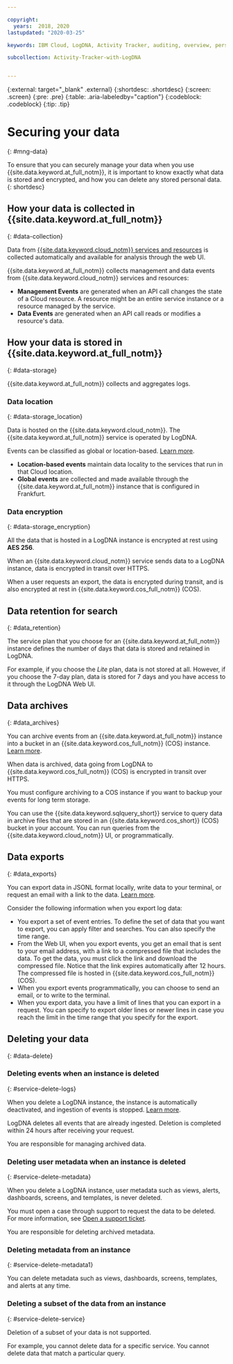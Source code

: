 ```yaml
---

copyright:
  years:  2018, 2020
lastupdated: "2020-03-25"

keywords: IBM Cloud, LogDNA, Activity Tracker, auditing, overview, personal data, data deletion, PHI, data, data security, _service-name_

subcollection: Activity-Tracker-with-LogDNA


---
```


{:external: target="_blank" .external}
{:shortdesc: .shortdesc}
{:screen: .screen}
{:pre: .pre}
{:table: .aria-labeledby="caption"}
{:codeblock: .codeblock}
{:tip: .tip}


# Securing your data
{: #mng-data}

To ensure that you can securely manage your data when you use {{site.data.keyword.at_full_notm}}, it is important to know exactly what data is stored and encrypted, and how you can delete any stored personal data.
{: shortdesc}


## How your data is collected in {{site.data.keyword.at_full_notm}}
{: #data-collection}

Data from [{{site.data.keyword.cloud_notm}} services and resources](/docs/services/Activity-Tracker-with-LogDNA?topic=Activity-Tracker-with-LogDNA-cloud_services) is collected automatically and available for analysis through the web UI. 

{{site.data.keyword.at_full_notm}} collects management and data events from {{site.data.keyword.cloud_notm}} services and resources: 
* **Management Events** are generated when an API call changes the state of a Cloud resource. A resource might be an entire service instance or a resource managed by the service. 
* **Data Events** are generated when an API call reads or modifies a resource's data. 




## How your data is stored in {{site.data.keyword.at_full_notm}}
{: #data-storage}

{{site.data.keyword.at_full_notm}} collects and aggregates logs. 

### Data location
{: #data-storage_location}

Data is hosted on the {{site.data.keyword.cloud_notm}}. The {{site.data.keyword.at_full_notm}} service is operated by LogDNA.

Events can be classified as global or location-based. [Learn more](/docs/services/Activity-Tracker-with-LogDNA?topic=Activity-Tracker-with-LogDNA-event_types).
* **Location-based events** maintain data locality to the services that run in that Cloud location.
* **Global events** are collected and made available through the {{site.data.keyword.at_full_notm}} instance that is configured in Frankfurt.


### Data encryption
{: #data-storage_encryption}

All the data that is hosted in a LogDNA instance is encrypted at rest using **AES 256**.

When an {{site.data.keyword.cloud_notm}} service sends data to a LogDNA instance, data is encrypted in transit over HTTPS.

When a user requests an export, the data is encrypted during transit, and is also encrypted at rest in {{site.data.keyword.cos_full_notm}} (COS).


## Data retention for search
{: #data_retention}

The service plan that you choose for an {{site.data.keyword.at_full_notm}} instance defines the number of days that data is stored and retained in LogDNA. 

For example, if you choose the *Lite* plan, data is not stored at all. However, if you choose the 7-day plan, data is stored for 7 days and you have access to it through the LogDNA Web UI.



## Data archives
{: #data_archives}

You can archive events from an {{site.data.keyword.at_full_notm}} instance into a bucket in an {{site.data.keyword.cos_full_notm}} (COS) instance. [Learn more](/docs/services/Activity-Tracker-with-LogDNA?topic=Activity-Tracker-with-LogDNA-archiving).

When data is archived, data going from LogDNA to {{site.data.keyword.cos_full_notm}} (COS) is encrypted in transit over HTTPS.

You must configure archiving to a COS instance if you want to backup your events for long term storage.

You can use the {{site.data.keyword.sqlquery_short}} service to query data in archive files that are stored in an {{site.data.keyword.cos_short}} (COS) bucket in your account. You can run queries from the {{site.data.keyword.cloud_notm}} UI, or programmatically.

## Data exports
{: #data_exports}

You can export data in JSONL format locally, write data to your terminal, or request an email with a link to the data. [Learn more](/docs/services/Activity-Tracker-with-LogDNA?topic=Activity-Tracker-with-LogDNA-export).

Consider the following information when you export log data:
* You export a set of event entries. To define the set of data that you want to export, you can apply filter and searches. You can also specify the time range. 
* From the Web UI, when you export events, you get an email that is sent to your email address, with a link to a compressed file that includes the data. To get the data, you must click the link and download the compressed file. Notice that the link expires automatically after 12 hours. The compressed file is hosted in {{site.data.keyword.cos_full_notm}} (COS).
* When you export events programmatically, you can choose to send an email, or to write to the terminal.
* When you export data, you have a limit of lines that you can export in a request. You can specify to export older lines or newer lines in case you reach the limit in the time range that you specify for the export.


## Deleting your data
{: #data-delete}

### Deleting events when an instance is deleted
{: #service-delete-logs}

When you delete a LogDNA instance, the instance is automatically deactivated, and ingestion of events is stopped. [Learn more](/docs/services/Activity-Tracker-with-LogDNA?topic=Activity-Tracker-with-LogDNA-remove).

LogDNA deletes all events that are already ingested. Deletion is completed within 24 hours after receiving your request.

You are responsible for managing archived data. 

### Deleting user metadata when an instance is deleted
{: #service-delete-metadata}

When you delete a LogDNA instance, user metadata such as views, alerts, dashboards, screens, and templates, is never deleted. 

You must open a case through support to request the data to be deleted. For more information, see [Open a support ticket](/docs/get-support?topic=get-support-using-avatar#getting-customer-support).

You are responsible for deleting archived metadata. 

### Deleting metadata from an instance
{: #service-delete-metadata1}

You can delete metadata such as views, dashboards, screens, templates, and alerts at any time.


### Deleting a subset of the data from an instance
{: #service-delete-service}

Deletion of a subset of your data is not supported. 

For example, you cannot delete data for a specific service. You cannot delete data that match a particular query.


